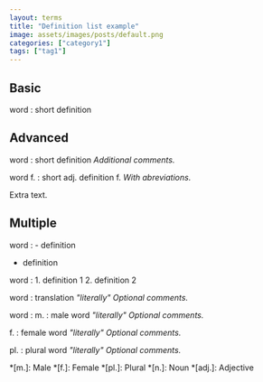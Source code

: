```yaml
---
layout: terms
title: "Definition list example"
image: assets/images/posts/default.png
categories: ["category1"]
tags: ["tag1"]
---
```


## Basic

word
: short definition


## Advanced

word
: short definition
*Additional comments.*

word f.
: short adj. definition f.
*With abreviations.*

Extra text.


## Multiple

word
: - definition
  - definition

word
: 1. definition 1
  2. definition 2

word
: translation
*"literally" Optional comments.*

word
: m.
  : male word
  *"literally" Optional comments.*

  f.
  : female word
  *"literally" Optional comments.*

  pl.
  : plural word
  *"literally" Optional comments.*


*[m.]: Male
*[f.]: Female
*[pl.]: Plural
*[n.]: Noun
*[adj.]: Adjective
